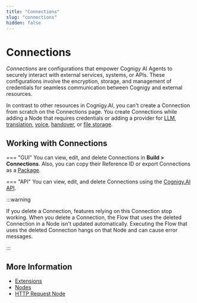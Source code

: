 ```yaml
---
title: "Connections"
slug: "connections"
hidden: false
---
```


# Connections

_Connections_ are configurations that empower Cognigy AI Agents to securely interact with external services, systems, or APIs. These configurations involve the encryption, storage, and management of credentials for seamless communication between Cognigy and external resources.

In contrast to other resources in Cognigy.AI, you can't create a Connection from scratch on the Connections page. You create Connections while adding a Node that requires credentials or adding a provider for [LLM](../empower/llms/providers/all-providers.md), [translation](translation-and-localization/auto-translation.md), [voice](../test/voice-preview.md), [handover](../human-escalation/handovers.md), or [file storage](../deploy/endpoints/file-storage.md).

## Working with Connections

=== "GUI"
    You can view, edit, and delete Connections in **Build > Connections**. Also, you can copy their Reference ID or export Connections as a [Package](packages.md).

=== "API"
    You can view, edit, and delete Connections using the [Cognigy.AI API](https://api-dev.cognigy.ai/openapi#get-/v2.0/connections).

:::warning

  If you delete a Connection, features relying on this Connection stop working. When you delete a Connection, the Flow that uses the deleted Connection in a Node isn't updated automatically. Executing the Flow that uses the deleted Connection hangs on that Node and can cause error messages.

:::

## More Information

- [Extensions](extensions.md)
- [Nodes](nodes/overview.md)
- [HTTP Request Node](node-reference/service/http-request.md)